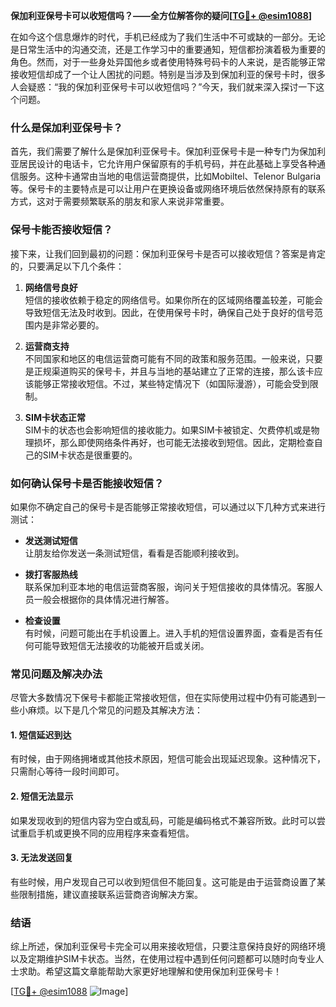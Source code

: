 **保加利亚保号卡可以收短信吗？——全方位解答你的疑问[[TG💪+ @esim1088](https://t.me/s/esim1088)]**

在如今这个信息爆炸的时代，手机已经成为了我们生活中不可或缺的一部分。无论是日常生活中的沟通交流，还是工作学习中的重要通知，短信都扮演着极为重要的角色。然而，对于一些身处异国他乡或者使用特殊号码卡的人来说，是否能够正常接收短信却成了一个让人困扰的问题。特别是当涉及到保加利亚的保号卡时，很多人会疑惑：“我的保加利亚保号卡可以收短信吗？”今天，我们就来深入探讨一下这个问题。

### 什么是保加利亚保号卡？

首先，我们需要了解什么是保加利亚保号卡。保加利亚保号卡是一种专门为保加利亚居民设计的电话卡，它允许用户保留原有的手机号码，并在此基础上享受各种通信服务。这种卡通常由当地的电信运营商提供，比如Mobiltel、Telenor Bulgaria等。保号卡的主要特点是可以让用户在更换设备或网络环境后依然保持原有的联系方式，这对于需要频繁联系的朋友和家人来说非常重要。

### 保号卡能否接收短信？

接下来，让我们回到最初的问题：保加利亚保号卡是否可以接收短信？答案是肯定的，只要满足以下几个条件：

1. **网络信号良好**  
   短信的接收依赖于稳定的网络信号。如果你所在的区域网络覆盖较差，可能会导致短信无法及时收到。因此，在使用保号卡时，确保自己处于良好的信号范围内是非常必要的。

2. **运营商支持**  
   不同国家和地区的电信运营商可能有不同的政策和服务范围。一般来说，只要是正规渠道购买的保号卡，并且与当地的基站建立了正常的连接，那么该卡应该能够正常接收短信。不过，某些特定情况下（如国际漫游），可能会受到限制。

3. **SIM卡状态正常**  
   SIM卡的状态也会影响短信的接收能力。如果SIM卡被锁定、欠费停机或是物理损坏，那么即使网络条件再好，也可能无法接收到短信。因此，定期检查自己的SIM卡状态是很重要的。

### 如何确认保号卡是否能接收短信？

如果你不确定自己的保号卡是否能够正常接收短信，可以通过以下几种方式来进行测试：

- **发送测试短信**  
  让朋友给你发送一条测试短信，看看是否能顺利接收到。
  
- **拨打客服热线**  
  联系保加利亚本地的电信运营商客服，询问关于短信接收的具体情况。客服人员一般会根据你的具体情况进行解答。

- **检查设置**  
  有时候，问题可能出在手机设置上。进入手机的短信设置界面，查看是否有任何可能导致短信无法接收的功能被开启或关闭。

### 常见问题及解决办法

尽管大多数情况下保号卡都能正常接收短信，但在实际使用过程中仍有可能遇到一些小麻烦。以下是几个常见的问题及其解决方法：

#### 1. 短信延迟到达
有时候，由于网络拥堵或其他技术原因，短信可能会出现延迟现象。这种情况下，只需耐心等待一段时间即可。

#### 2. 短信无法显示
如果发现收到的短信内容为空白或乱码，可能是编码格式不兼容所致。此时可以尝试重启手机或更换不同的应用程序来查看短信。

#### 3. 无法发送回复
有些时候，用户发现自己可以收到短信但不能回复。这可能是由于运营商设置了某些限制措施，建议直接联系运营商咨询解决方案。

### 结语

综上所述，保加利亚保号卡完全可以用来接收短信，只要注意保持良好的网络环境以及定期维护SIM卡状态。当然，在使用过程中遇到任何问题都可以随时向专业人士求助。希望这篇文章能帮助大家更好地理解和使用保加利亚保号卡！

[[TG💪+ @esim1088](https://t.me/s/esim1088) ![Image](https://i.postimg.cc/4NQfJmqS/Snipaste-2025-05-13-00-14-12.png)]